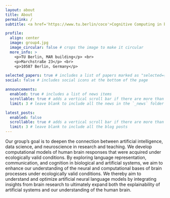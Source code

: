 ```yaml
---
layout: about
title: About
permalink: /
subtitle: <a href='https://www.tu.berlin/coco'>Cognitive Computing in biological and artificial systems @ TU Berlin</a>

profile:
  align: center
  image: group4.jpg
  image_circular: false # crops the image to make it circular
  more_info: >
    <p>TU Berlin, MAR building</p> <br>
    <p>Marchstraße 23</p> <br>
    <p>10587 Berlin, Germany</p>

selected_papers: true # includes a list of papers marked as "selected={true}"
social: false # includes social icons at the bottom of the page

announcements:
  enabled: true # includes a list of news items
  scrollable: true # adds a vertical scroll bar if there are more than 3 news items
  limit: 3 # leave blank to include all the news in the `_news` folder

latest_posts:
  enabled: false
  scrollable: true # adds a vertical scroll bar if there are more than 3 new posts items
  limit: 3 # leave blank to include all the blog posts
---
```


Our group’s goal is to deepen the connection between artificial intelligence, data science, and neuroscience in research and teaching. We develop computational models of human brain responses that were acquired under ecologically valid conditions. By exploring language representation, communication, and cognition in biological and artificial systems, we aim to enhance our understanding of the neural and computational bases of brain processes under ecologically valid conditions. We thereby aim to understand and optimize artificial neural language models by integrating insights from brain research to ultimately expand both the explainability of artificial systems and our understanding of the human brain. 
